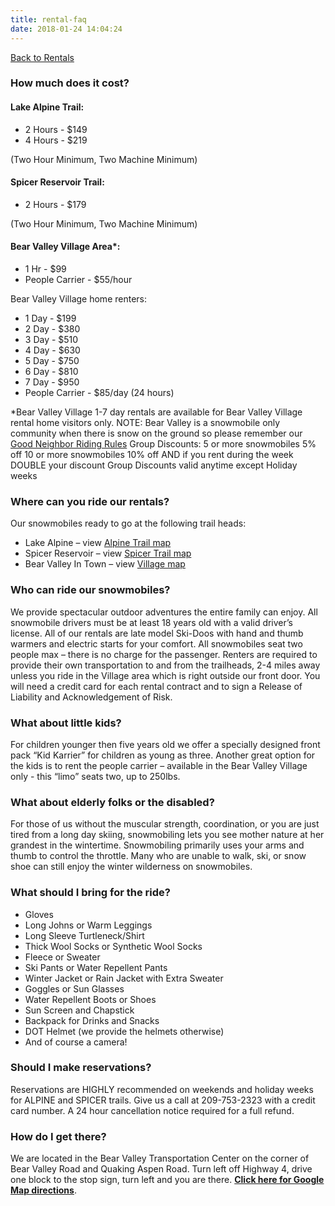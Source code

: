 ```yaml
---
title: rental-faq
date: 2018-01-24 14:04:24
---
```


<a href="/rentals" class="btn btn-primary"><i class="fa fa-arrow-circle-left"></i> Back to Rentals</a>

### How much does it cost?

#### Lake Alpine Trail:

*   2 Hours - $149
*   4 Hours - $219

(Two Hour Minimum, Two Machine Minimum)

#### Spicer Reservoir Trail:

*   2 Hours - $179

(Two Hour Minimum, Two Machine Minimum)

#### Bear Valley Village Area*:

*   1 Hr - $99
*   People Carrier - $55/hour

Bear Valley Village home renters:
*   1 Day - $199
*   2 Day - $380
*   3 Day - $510
*   4 Day - $630
*   5 Day - $750
*   6 Day - $810
*   7 Day - $950
*   People Carrier - $85/day (24 hours)

*Bear Valley Village 1-7 day rentals are available for Bear Valley Village rental home visitors only. NOTE: Bear Valley is a snowmobile only community when there is snow on the ground so please remember our [Good Neighbor Riding Rules](/files/Good_Neighbor_Riding_Rules.pdf) Group Discounts: 5 or more snowmobiles 5% off 10 or more snowmobiles 10% off AND if you rent during the week DOUBLE your discount Group Discounts valid anytime except Holiday weeks

### Where can you ride our rentals?

Our snowmobiles ready to go at the following trail heads:

*   Lake Alpine – view [Alpine Trail map](/files/Alpine_Map.jpg)
*   Spicer Reservoir – view [Spicer Trail map](/files/Spicer_Map.JPG)
*   Bear Valley In Town – view [Village map](/files/Bear_Valley_Village_Map.pdf)

### Who can ride our snowmobiles?

We provide spectacular outdoor adventures the entire family can enjoy. All snowmobile drivers must be at least 18 years old with a valid driver’s license. All of our rentals are late model Ski-Doos with hand and thumb warmers and electric starts for your comfort. All snowmobiles seat two people max – there is no charge for the passenger. Renters are required to provide their own transportation to and from the trailheads, 2-4 miles away unless you ride in the Village area which is right outside our front door. You will need a credit card for each rental contract and to sign a Release of Liability and Acknowledgement of Risk.

### What about little kids?

For children younger then five years old we offer a specially designed front pack “Kid Karrier” for children as young as three. Another great option for the kids is to rent the people carrier – available in the Bear Valley Village only - this “limo” seats two, up to 250lbs.

### What about elderly folks or the disabled?

For those of us without the muscular strength, coordination, or you are just tired from a long day skiing, snowmobiling lets you see mother nature at her grandest in the wintertime. Snowmobiling primarily uses your arms and thumb to control the throttle. Many who are unable to walk, ski, or snow shoe can still enjoy the winter wilderness on snowmobiles.

### What should I bring for the ride?

*   Gloves
*   Long Johns or Warm Leggings
*   Long Sleeve Turtleneck/Shirt
*   Thick Wool Socks or Synthetic Wool Socks
*   Fleece or Sweater
*   Ski Pants or Water Repellent Pants
*   Winter Jacket or Rain Jacket with Extra Sweater
*   Goggles or Sun Glasses
*   Water Repellent Boots or Shoes
*   Sun Screen and Chapstick
*   Backpack for Drinks and Snacks
*   DOT Helmet (we provide the helmets otherwise)
*   And of course a camera!

### Should I make reservations?

Reservations are HIGHLY recommended on weekends and holiday weeks for ALPINE and SPICER trails. Give us a call at 209-753-2323 with a credit card number. A 24 hour cancellation notice required for a full refund.

### How do I get there?

We are located in the Bear Valley Transportation Center on the corner of Bear Valley Road and Quaking Aspen Road. Turn left off Highway 4, drive one block to the stop sign, turn left and you are there. **[Click here for Google Map directions](https://www.google.com/maps/place/132+Bear+Valley+Rd,+Bear+Valley,+CA+95223/@38.463163,-120.0436304,17z/data=!3m1!4b1!4m5!3m4!1s0x80975622cdff8c23:0xb89ccbf7d68ffb3d!8m2!3d38.4631588!4d-120.0414417)**.

